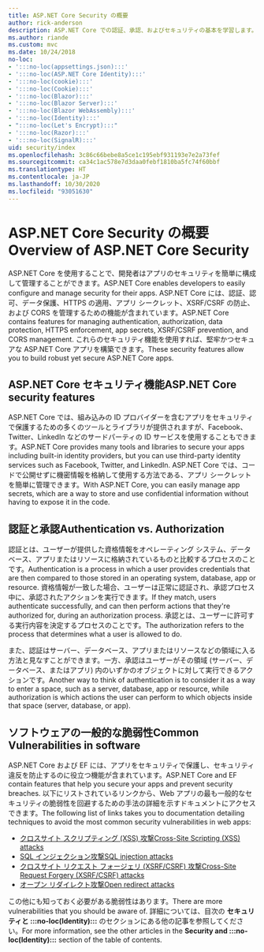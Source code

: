 ```yaml
---
title: ASP.NET Core Security の概要
author: rick-anderson
description: ASP.NET Core での認証、承認、およびセキュリティの基本を学習します。
ms.author: riande
ms.custom: mvc
ms.date: 10/24/2018
no-loc:
- ':::no-loc(appsettings.json):::'
- ':::no-loc(ASP.NET Core Identity):::'
- ':::no-loc(cookie):::'
- ':::no-loc(Cookie):::'
- ':::no-loc(Blazor):::'
- ':::no-loc(Blazor Server):::'
- ':::no-loc(Blazor WebAssembly):::'
- ':::no-loc(Identity):::'
- ":::no-loc(Let's Encrypt):::"
- ':::no-loc(Razor):::'
- ':::no-loc(SignalR):::'
uid: security/index
ms.openlocfilehash: 3c86c66bebe8a5ce1c195ebf931193e7e2a73fef
ms.sourcegitcommit: ca34c1ac578e7d3daa0febf1810ba5fc74f60bbf
ms.translationtype: HT
ms.contentlocale: ja-JP
ms.lasthandoff: 10/30/2020
ms.locfileid: "93051630"
---
```

# <a name="overview-of-aspnet-core-security"></a><span data-ttu-id="788ef-103">ASP.NET Core Security の概要</span><span class="sxs-lookup"><span data-stu-id="788ef-103">Overview of ASP.NET Core Security</span></span>

<span data-ttu-id="788ef-104">ASP.NET Core を使用することで、開発者はアプリのセキュリティを簡単に構成して管理することができます。</span><span class="sxs-lookup"><span data-stu-id="788ef-104">ASP.NET Core enables developers to easily configure and manage security for their apps.</span></span> <span data-ttu-id="788ef-105">ASP.NET Core には、認証、認可、データ保護、HTTPS の適用、アプリ シークレット、XSRF/CSRF の防止、および CORS を管理するための機能が含まれています。</span><span class="sxs-lookup"><span data-stu-id="788ef-105">ASP.NET Core contains features for managing authentication, authorization, data protection, HTTPS enforcement, app secrets, XSRF/CSRF prevention, and CORS management.</span></span> <span data-ttu-id="788ef-106">これらのセキュリティ機能を使用すれば、堅牢かつセキュアな ASP.NET Core アプリを構築できます。</span><span class="sxs-lookup"><span data-stu-id="788ef-106">These security features allow you to build robust yet secure ASP.NET Core apps.</span></span>

## <a name="aspnet-core-security-features"></a><span data-ttu-id="788ef-107">ASP.NET Core セキュリティ機能</span><span class="sxs-lookup"><span data-stu-id="788ef-107">ASP.NET Core security features</span></span>

<span data-ttu-id="788ef-108">ASP.NET Core では、組み込みの ID プロバイダーを含むアプリをセキュリティで保護するための多くのツールとライブラリが提供されますが、Facebook、Twitter、LinkedIn などのサードパーティの ID サービスを使用することもできます。</span><span class="sxs-lookup"><span data-stu-id="788ef-108">ASP.NET Core provides many tools and libraries to secure your apps including built-in identity providers, but you can use third-party identity services such as Facebook, Twitter, and LinkedIn.</span></span> <span data-ttu-id="788ef-109">ASP.NET Core では、コードで公開せずに機密情報を格納して使用する方法である、アプリ シークレットを簡単に管理できます。</span><span class="sxs-lookup"><span data-stu-id="788ef-109">With ASP.NET Core, you can easily manage app secrets, which are a way to store and use confidential information without having to expose it in the code.</span></span>

## <a name="authentication-vs-authorization"></a><span data-ttu-id="788ef-110">認証と承認</span><span class="sxs-lookup"><span data-stu-id="788ef-110">Authentication vs. Authorization</span></span>

<span data-ttu-id="788ef-111">認証とは、ユーザーが提供した資格情報をオペレーティング システム、データベース、アプリまたはリソースに格納されているものと比較するプロセスのことです。</span><span class="sxs-lookup"><span data-stu-id="788ef-111">Authentication is a process in which a user provides credentials that are then compared to those stored in an operating system, database, app or resource.</span></span> <span data-ttu-id="788ef-112">資格情報が一致した場合、ユーザーは正常に認証され、承認プロセス中に、承認されたアクションを実行できます。</span><span class="sxs-lookup"><span data-stu-id="788ef-112">If they match, users authenticate successfully, and can then perform actions that they're authorized for, during an authorization process.</span></span> <span data-ttu-id="788ef-113">承認とは、ユーザーに許可する実行内容を決定するプロセスのことです。</span><span class="sxs-lookup"><span data-stu-id="788ef-113">The authorization refers to the process that determines what a user is allowed to do.</span></span>

<span data-ttu-id="788ef-114">また、認証はサーバー、データベース、アプリまたはリソースなどの領域に入る方法と見なすことができます。一方、承認はユーザーがその領域 (サーバー、データベース、またはアプリ) 内のいずかのオブジェクトに対して実行できるアクションです。</span><span class="sxs-lookup"><span data-stu-id="788ef-114">Another way to think of authentication is to consider it as a way to enter a space, such as a server, database, app or resource, while authorization is which actions the user can perform to which objects inside that space (server, database, or app).</span></span>

## <a name="common-vulnerabilities-in-software"></a><span data-ttu-id="788ef-115">ソフトウェアの一般的な脆弱性</span><span class="sxs-lookup"><span data-stu-id="788ef-115">Common Vulnerabilities in software</span></span>

<span data-ttu-id="788ef-116">ASP.NET Core および EF には、アプリをセキュリティで保護し、セキュリティ違反を防止するのに役立つ機能が含まれています。</span><span class="sxs-lookup"><span data-stu-id="788ef-116">ASP.NET Core and EF contain features that help you secure your apps and prevent security breaches.</span></span> <span data-ttu-id="788ef-117">以下にリストされているリンクから、Web アプリの最も一般的なセキュリティの脆弱性を回避するための手法の詳細を示すドキュメントにアクセスできます。</span><span class="sxs-lookup"><span data-stu-id="788ef-117">The following list of links takes you to documentation detailing techniques to avoid the most common security vulnerabilities in web apps:</span></span>

* [<span data-ttu-id="788ef-118">クロスサイト スクリプティング (XSS) 攻撃</span><span class="sxs-lookup"><span data-stu-id="788ef-118">Cross-Site Scripting (XSS) attacks</span></span>](xref:security/cross-site-scripting)
* [<span data-ttu-id="788ef-119">SQL インジェクション攻撃</span><span class="sxs-lookup"><span data-stu-id="788ef-119">SQL injection attacks</span></span>](/ef/core/querying/raw-sql)
* [<span data-ttu-id="788ef-120">クロスサイト リクエスト フォージェリ (XSRF/CSRF) 攻撃</span><span class="sxs-lookup"><span data-stu-id="788ef-120">Cross-Site Request Forgery (XSRF/CSRF) attacks</span></span>](xref:security/anti-request-forgery)
* [<span data-ttu-id="788ef-121">オープン リダイレクト攻撃</span><span class="sxs-lookup"><span data-stu-id="788ef-121">Open redirect attacks</span></span>](xref:security/preventing-open-redirects)

<span data-ttu-id="788ef-122">この他にも知っておく必要がある脆弱性はあります。</span><span class="sxs-lookup"><span data-stu-id="788ef-122">There are more vulnerabilities that you should be aware of.</span></span> <span data-ttu-id="788ef-123">詳細については、目次の **セキュリティと :::no-loc(Identity):::** のセクションにある他の記事を参照してください。</span><span class="sxs-lookup"><span data-stu-id="788ef-123">For more information, see the other articles in the **Security and :::no-loc(Identity):::** section of the table of contents.</span></span>
